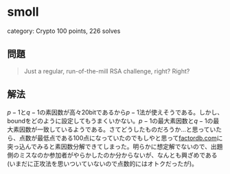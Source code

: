 # smoll
category: Crypto
100 points, 226 solves

## 問題
> Just a regular, run-of-the-mill RSA challenge, right? Right?

## 解法
$p-1$と$q-1$の素因数が高々$20$bitであるから$p-1$法が使えそうである。しかし、boundをどのように設定してもうまくいかない。$p-1$の最大素因数と$q-1$の最大素因数が一致しているようである。さてどうしたものだろうか…と思っていたら、点数が最低点である100点になっていたのでもしやと思って[factordb.com](http://factordb.com/index.php?id=1100000003760454151)に突っ込んでみると素因数分解できてしまった。明らかに想定解でないので、出題側のミスなのか参加者がやらかしたのか分からないが、なんとも興ざめである(いまだに正攻法を思いついていないので点数的にはオトクだったが)。

